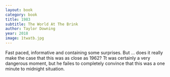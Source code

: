 ```yaml
---
layout: book
category: book
title: 1983
subtitle: The World At The Brink
author: Taylor Downing
year: 2018
image: 1twatb.jpg
---
```


Fast paced, informative and containing some surprises. But … does it really make the case that this was as close as 1962?  Tt was certainly a very dangerous moment, but he failes to completely convince that this was a one minute to midnight situation.
